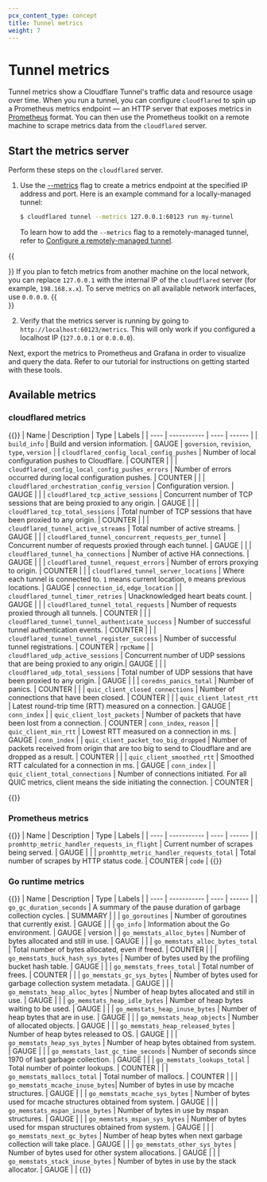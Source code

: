 ```yaml
---
pcx_content_type: concept
title: Tunnel metrics
weight: 7
---
```


# Tunnel metrics

Tunnel metrics show a Cloudflare Tunnel's traffic data and resource usage over time. When you run a tunnel, you can configure `cloudflared` to spin up a Prometheus metrics endpoint — an HTTP server that exposes metrics in [Prometheus](https://prometheus.io/docs/introduction/overview/) format. You can then use the Prometheus toolkit on a remote machine to scrape metrics data from the `cloudflared` server.

## Start the metrics server

Perform these steps on the `cloudflared` server.

1. Use the [--metrics](/cloudflare-one/connections/connect-networks/configure-tunnels/tunnel-run-parameters/#metrics) flag to create a metrics endpoint at the specified IP address and port. Here is an example command for a locally-managed tunnel:
    ```sh
    $ cloudflared tunnel --metrics 127.0.0.1:60123 run my-tunnel
    ```

    To learn how to add the `--metrics` flag to a remotely-managed tunnel, refer to [Configure a remotely-managed tunnel](/cloudflare-one/connections/connect-networks/configure-tunnels/remote-management/#add-tunnel-run-parameters).

{{<Aside type="note">}}
If you plan to fetch metrics from another machine on the local network, you can replace `127.0.0.1` with the internal IP of the `cloudflared` server (for example, `198.168.x.x`). To serve metrics on all available network interfaces, use `0.0.0.0`.
{{</Aside>}}

2. Verify that the metrics server is running by going to `http://localhost:60123/metrics`. This will only work if you configured a localhost IP (`127.0.0.1` or `0.0.0.0`).

Next, export the metrics to Prometheus and Grafana in order to visualize and query the data. Refer to our tutorial for instructions on getting started with these tools.

## Available metrics

### cloudflared metrics

{{<table-wrap>}}
| Name | Description | Type | Labels |
| ---- | ----------- | ---- | ------ |
| `build_info` | Build and version information. | GAUGE | `goversion`, `revision`, `type`, `version` |
| `cloudflared_config_local_config_pushes` | Number of local configuration pushes to Cloudflare. | COUNTER |  |
| `cloudflared_config_local_config_pushes_errors` | Number of errors occurred during local configuration pushes. | COUNTER |  |
| `cloudflared_orchestration_config_version` | Configuration version. | GAUGE |  |
| `cloudflared_tcp_active_sessions` | Concurrent number of TCP sessions that are being proxied to any origin. | GAUGE |  |
| `cloudflared_tcp_total_sessions` | Total number of TCP sessions that have been proxied to any origin. | COUNTER |  |
| `cloudflared_tunnel_active_streams` | Total number of active streams. | GAUGE |  |
| `cloudflared_tunnel_concurrent_requests_per_tunnel` | Concurrent number of requests proxied through each tunnel. | GAUGE |  |
| `cloudflared_tunnel_ha_connections` | Number of active HA connections. | GAUGE |  |
| `cloudflared_tunnel_request_errors` | Number of errors proxying to origin. | COUNTER |  |
| `cloudflared_tunnel_server_locations` | Where each tunnel is connected to. `1` means current location, `0` means previous locations. | GAUGE | `connection_id`, `edge_location` |
| `cloudflared_tunnel_timer_retries` | Unacknowledged heart beats count. | GAUGE |  |
| `cloudflared_tunnel_total_requests` | Number of requests proxied through all tunnels. | COUNTER |  |
| `cloudflared_tunnel_tunnel_authenticate_success` | Number of successful tunnel authentication events. | COUNTER |  |
| `cloudflared_tunnel_tunnel_register_success` | Number of successful tunnel registrations. | COUNTER | `rpcName` |
| `cloudflared_udp_active_sessions` | Concurrent number of UDP sessions that are being proxied to any origin.| GAUGE |  |
| `cloudflared_udp_total_sessions` | Total number of UDP sessions that have been proxied to any origin. | GAUGE |  |
| `coredns_panics_total` | Number of panics. | COUNTER |  |
| `quic_client_closed_connections` | Number of connections that have been closed. | COUNTER |  |
| `quic_client_latest_rtt` | Latest round-trip time (RTT) measured on a connection. | GAUGE | `conn_index` |
| `quic_client_lost_packets` | Number of packets that have been lost from a connection. | COUNTER | `conn_index`, `reason` |
| `quic_client_min_rtt` | Lowest RTT measured on a connection in ms. | GAUGE | `conn_index` |
| `quic_client_packet_too_big_dropped` | Number of packets received from origin that are too big to send to Cloudflare and are dropped as a result. | COUNTER |  |
| `quic_client_smoothed_rtt` | Smoothed RTT calculated for a connection in ms. | GAUGE | `conn_index` |
| `quic_client_total_connections` |	Number of connections initiated. For all QUIC metrics, client means the side initiating the connection. |	COUNTER	|

{{</table-wrap>}}

### Prometheus metrics

{{<table-wrap>}}
| Name | Description | Type | Labels |
| ---- | ----------- | ---- | ------ |
| `promhttp_metric_handler_requests_in_flight` | Current number of scrapes being served. | GAUGE |  |
| `promhttp_metric_handler_requests_total` | Total number of scrapes by HTTP status code. | COUNTER | `code` |
{{</table-wrap>}}

### Go runtime metrics

{{<table-wrap>}}
| Name | Description | Type | Labels |
| ---- | ----------- | ---- | ------ |
| `go_gc_duration_seconds` | A summary of the pause duration of garbage collection cycles. | SUMMARY |  |
| `go_goroutines` | Number of goroutines that currently exist. | GAUGE |  |
| `go_info` | Information about the Go environment. | GAUGE | version |
| `go_memstats_alloc_bytes` | Number of bytes allocated and still in use. | GAUGE |  |
| `go_memstats_alloc_bytes_total` | Total number of bytes allocated, even if freed. | COUNTER |  |
| `go_memstats_buck_hash_sys_bytes` | Number of bytes used by the profiling bucket hash table. | GAUGE |  |
| `go_memstats_frees_total` | Total number of frees. | COUNTER |  |
| `go_memstats_gc_sys_bytes` | Number of bytes used for garbage collection system metadata. | GAUGE |  |
| `go_memstats_heap_alloc_bytes` | Number of heap bytes allocated and still in use. | GAUGE |  |
| `go_memstats_heap_idle_bytes` | Number of heap bytes waiting to be used. | GAUGE |  |
| `go_memstats_heap_inuse_bytes` | Number of heap bytes that are in use. | GAUGE |  |
| `go_memstats_heap_objects` | Number of allocated objects. | GAUGE |  |
| `go_memstats_heap_released_bytes` | Number of heap bytes released to OS. | GAUGE |  |
| `go_memstats_heap_sys_bytes` | Number of heap bytes obtained from system. | GAUGE |  |
| `go_memstats_last_gc_time_seconds` | Number of seconds since 1970 of last garbage collection. | GAUGE |  |
| `go_memstats_lookups_total` | Total number of pointer lookups. | COUNTER |  |
| `go_memstats_mallocs_total` | Total number of mallocs. | COUNTER |  |
| `go_memstats_mcache_inuse_bytes`| Number of bytes in use by mcache structures. | GAUGE |  |
| `go_memstats_mcache_sys_bytes` | Number of bytes used for mcache structures obtained from system. | GAUGE |  |
| `go_memstats_mspan_inuse_bytes` | Number of bytes in use by mspan structures. | GAUGE |  |
| `go_memstats_mspan_sys_bytes` | Number of bytes used for mspan structures obtained from system. | GAUGE |  |
| `go_memstats_next_gc_bytes` | Number of heap bytes when next garbage collection will take place. | GAUGE |  |
| `go_memstats_other_sys_bytes` | Number of bytes used for other system allocations. | GAUGE |  |
| `go_memstats_stack_inuse_bytes` | Number of bytes in use by the stack allocator. | GAUGE |  |
{{</table-wrap>}}